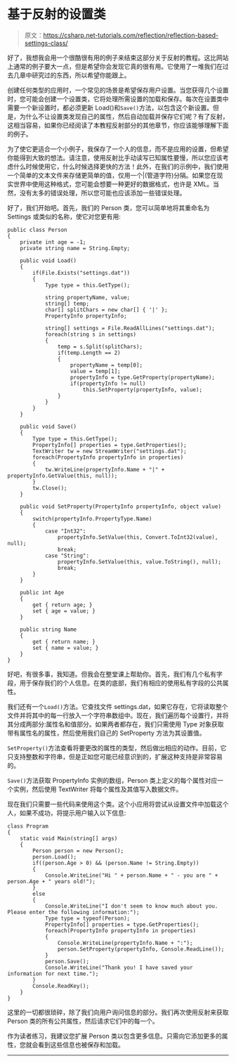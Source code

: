 # 基于反射的设置类

> 原文：<https://csharp.net-tutorials.com/reflection/reflection-based-settings-class/>

好了，我想我会用一个很酷很有用的例子来结束这部分关于反射的教程。这比网站上通常的例子要大一点，但是希望你会发现它真的很有用。它使用了一堆我们在过去几章中研究过的东西，所以希望你能跟上。

创建任何类型的应用时，一个常见的场景是希望保存用户设置。当您获得几个设置时，您可能会创建一个设置类，它将处理所需设置的加载和保存。每次在设置类中需要一个新设置时，都必须更新 Load()和`Save()`方法，以包含这个新设置。但是，为什么不让设置类发现自己的属性，然后自动加载并保存它们呢？有了反射，这相当容易，如果你已经阅读了本教程反射部分的其他章节，你应该能够理解下面的例子。

为了使它更适合一个小例子，我保存了一个人的信息，而不是应用的设置，但希望你能得到大致的想法。请注意，使用反射比手动读写已知属性要慢，所以您应该考虑什么时候使用它，什么时候选择更快的方法！此外，在我们的示例中，我们使用一个简单的文本文件来存储更简单的值，仅用一个|(管道字符)分隔。如果您在现实世界中使用这种格式，您可能会想要一种更好的数据格式，也许是 XML。当然，没有太多的错误处理，所以您可能也应该添加一些错误处理。

好了，我们开始吧。首先，我们的 Person 类，您可以简单地将其重命名为 Settings 或类似的名称，使它对您更有用:

```
public class Person
{
    private int age = -1;
    private string name = String.Empty;

    public void Load()
    {
        if(File.Exists("settings.dat"))
        {
            Type type = this.GetType();

            string propertyName, value;
            string[] temp;
            char[] splitChars = new char[] { '|' };
            PropertyInfo propertyInfo;

            string[] settings = File.ReadAllLines("settings.dat");
            foreach(string s in settings)
            {
                temp = s.Split(splitChars);
                if(temp.Length == 2)
                {
                    propertyName = temp[0];
                    value = temp[1];
                    propertyInfo = type.GetProperty(propertyName);
                    if(propertyInfo != null)
                        this.SetProperty(propertyInfo, value);
                }
            }
        }
    }

    public void Save()
    {
        Type type = this.GetType();
        PropertyInfo[] properties = type.GetProperties();
        TextWriter tw = new StreamWriter("settings.dat");
        foreach(PropertyInfo propertyInfo in properties)
        {
            tw.WriteLine(propertyInfo.Name + "|" + propertyInfo.GetValue(this, null));
        }
        tw.Close();
    }

    public void SetProperty(PropertyInfo propertyInfo, object value)
    {
        switch(propertyInfo.PropertyType.Name)
        {
            case "Int32":
                propertyInfo.SetValue(this, Convert.ToInt32(value), null);
                break;
            case "String":
                propertyInfo.SetValue(this, value.ToString(), null);
                break;
        }
    }

    public int Age
    {
        get { return age; }
        set { age = value; }
    }

    public string Name
    {
        get { return name; }
        set { name = value; }
    }
} 
```

好吧，有很多事，我知道。但我会在整堂课上帮助你。首先，我们有几个私有字段，用于保存我们的个人信息。在类的底部，我们有相应的使用私有字段的公共属性。

<input type="hidden" name="IL_IN_ARTICLE">

我们还有一个`Load()`方法。它查找文件 settings.dat，如果它存在，它将读取整个文件并将其中的每一行放入一个字符串数组中。现在，我们遍历每个设置行，并将其分成两部分:属性名和值部分。如果两者都存在，我们只需使用 Type 对象获取带有属性名的属性，然后使用我们自己的 SetProperty 方法为其设置值。

`SetProperty()`方法查看将要更改的属性的类型，然后做出相应的动作。目前，它只支持整数和字符串，但是正如您可能已经意识到的，扩展这种支持是非常容易的。

`Save()`方法获取 PropertyInfo 实例的数组，Person 类上定义的每个属性对应一个实例，然后使用 TextWriter 将每个属性及其值写入数据文件。

现在我们只需要一些代码来使用这个类。这个小应用将尝试从设置文件中加载这个人，如果不成功，将提示用户输入以下信息:

```
class Program
{
    static void Main(string[] args)
    {
        Person person = new Person();
        person.Load();
        if((person.Age > 0) && (person.Name != String.Empty))
        {
            Console.WriteLine("Hi " + person.Name + " - you are " + person.Age + " years old!");
        }
        else
        {
            Console.WriteLine("I don't seem to know much about you. Please enter the following information:");
            Type type = typeof(Person);
            PropertyInfo[] properties = type.GetProperties();
            foreach(PropertyInfo propertyInfo in properties)
            {
                Console.WriteLine(propertyInfo.Name + ":");
                person.SetProperty(propertyInfo, Console.ReadLine());
            }
            person.Save();
            Console.WriteLine("Thank you! I have saved your information for next time.");
        }
        Console.ReadKey();
    }
}
```

这里的一切都很琐碎，除了我们向用户询问信息的部分。我们再次使用反射来获取 Person 类的所有公共属性，然后请求它们中的每一个。

作为读者练习，我建议您扩展 Person 类以包含更多信息。只需向它添加更多的属性，您就会看到这些信息也被保存和加载。

* * *
